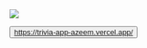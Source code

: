 <div>
  <img src="https://github.com/azeemuddinaziz/azeemuddinaziz/assets/79792351/b395b7b5-fd98-4262-a7bd-06a2a5ba8927" />
  
<button>https://trivia-app-azeem.vercel.app/</button>
</div>




<!--
**azeemuddinaziz/azeemuddinaziz** is a ✨ _special_ ✨ repository because its `README.md` (this file) appears on your GitHub profile.

Here are some ideas to get you started:

- 🔭 I’m currently working on ...
- 🌱 I’m currently learning ...
- 👯 I’m looking to collaborate on ...
- 🤔 I’m looking for help with ...
- 💬 Ask me about ...
- 📫 How to reach me: ...
- 😄 Pronouns: ...
- ⚡ Fun fact: ...
-->

